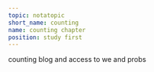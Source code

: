 ```yaml
---
topic: notatopic
short_name: counting
name: counting chapter
position: study first
---
```

counting blog and access to we and probs 
